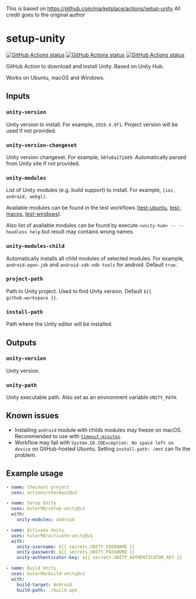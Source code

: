 This is based on https://github.com/marketplace/actions/setup-unity
All credit goes to the original author

# setup-unity

<p align="left">
  <a href="https://github.com/kuler90/setup-unity/actions"><img alt="GitHub Actions status" src="https://github.com/kuler90/setup-unity/workflows/test%20ubuntu/badge.svg?branch=master"></a>
  <a href="https://github.com/kuler90/setup-unity/actions"><img alt="GitHub Actions status" src="https://github.com/kuler90/setup-unity/workflows/test%20macos/badge.svg?branch=master"></a>
  <a href="https://github.com/kuler90/setup-unity/actions"><img alt="GitHub Actions status" src="https://github.com/kuler90/setup-unity/workflows/test%20windows/badge.svg?branch=master"></a>
</p>

GitHub Action to download and install Unity. Based on Unity Hub.

Works on Ubuntu, macOS and Windows.

## Inputs

### `unity-version`

Unity version to install. For example, `2019.4.9f1`. Project version will be used if not provided.

### `unity-version-changeset`

Unity version changeset. For example, `50fe8a171dd9`. Automatically parsed from Unity site if not provided.

### `unity-modules`

List of Unity modules (e.g. build support) to install. For example, `[ios, android, webgl]`.

Available modules can be found in the test workflows ([test-ubuntu](https://github.com/kuler90/setup-unity/blob/master/.github/workflows/test-ubuntu.yml), [test-macos](https://github.com/kuler90/setup-unity/blob/master/.github/workflows/test-macos.yml), [test-windows](https://github.com/kuler90/setup-unity/blob/master/.github/workflows/test-windows.yml)). 

Also list of available modules can be found by execute `<unity-hub> -- --headless help` but result may contains wrong names.

### `unity-modules-child`

Automatically installs all child modules of selected modules. For example, `android-open-jdk` and `android-sdk-ndk-tools` for android. Default `true`.

### `project-path`

Path to Unity project. Used to find Unity version. Default `${{ github.workspace }}`.

### `install-path`

Path where the Unity editor will be installed.

## Outputs

### `unity-version`

Unity version.

### `unity-path`

Unity executable path. Also set as an environment variable `UNITY_PATH`.

## Known issues

 - Installing `android` module with childs modules may freeze on macOS. Recommended to use with [`timeout-minutes`](https://docs.github.com/en/free-pro-team@latest/actions/reference/workflow-syntax-for-github-actions#jobsjob_idstepstimeout-minutes).
 - Workflow may fail with `System.IO.IOException: No space left on device` on GitHub-hosted Ubuntu. Setting `install-path: /mnt` can fix the problem.

## Example usage

```yaml
- name: Checkout project
  uses: actions/checkout@v2

- name: Setup Unity
  uses: kuler90/setup-unity@v1
  with:
    unity-modules: android

- name: Activate Unity
  uses: kuler90/activate-unity@v1
  with:
    unity-username: ${{ secrets.UNITY_USERNAME }}
    unity-password: ${{ secrets.UNITY_PASSWORD }}
    unity-authenticator-key: ${{ secrets.UNITY_AUTHENTICATOR_KEY }}

- name: Build Unity
  uses: kuler90/build-unity@v1
  with:
    build-target: Android
    build-path: ./build.apk
```
